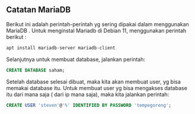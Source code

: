 ## Catatan MariaDB

Berikut ini adalah perintah-perintah yg sering dipakai dalam menggunakan MariaDB . Untuk menginstal Mariadb di Debian 11, menggunakan perintah berikut :

```bash
apt install mariadb-server mariadb-client
```

Selanjutnya untuk membuat database, jalankan perintah:

```sql
CREATE DATABASE saham;
```

Setelah database selesai dibuat, maka kita akan membuat user, yg bisa memakai database itu. Untuk membuat user yg bisa mengakses database itu dari mana saja ( dari ip mana saja), maka kita jalankan perintah:

```sql
CREATE USER 'steven'@'%' IDENTIFIED BY PASSWORD 'tempegoreng';
```
